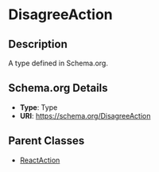 # DisagreeAction

## Description
A type defined in Schema.org.

## Schema.org Details
- **Type**: Type
- **URI**: https://schema.org/DisagreeAction

## Parent Classes
- [ReactAction](../ReactAction.md)

